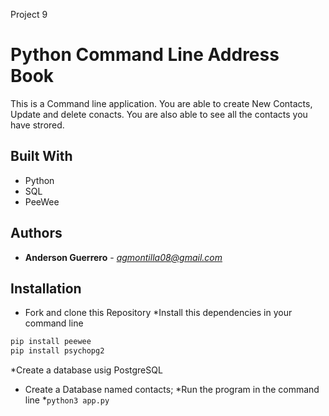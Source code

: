 Project 9
# Python Command Line Address Book

This is a Command line application.
You are able to create New Contacts, Update and delete conacts.
You are also able to see all the contacts you have strored.

## Built With

* Python
* SQL
* PeeWee

## Authors

* **Anderson Guerrero** - *agmontilla08@gmail.com* 


## Installation

* Fork and clone this Repository
*Install this dependencies in your command line
```bash
pip install peewee
pip install psychopg2
```
*Create a database usig PostgreSQL 
* Create a Database named contacts;
*Run the program in the command line
*```python3 app.py```




